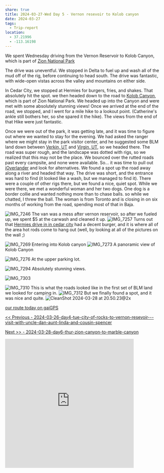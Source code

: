 ```yaml
---
share: true
title: 2024-03-27-Wed Day 5 - Vernon resevoir to Kolob canyon
date: 2024-03-27
tags:
  - Trip-report
location:
  - 37.21996
  - -113.16198
---
```


We spent Wednesday driving from the Vernon Reservoir to Kolob Canyon, which is part of [Zion National Park](https://www.nps.gov/zion/)  

The drive was uneventful.   We stopped in Delta to fuel up and wash all of the mud off of the rig, before continuing to head south.    The drive was fantastic, with wide-open vistas across the valley and mountains on either side.   

In Cedar City, we stopped at Hermies for burgers, fries, and shakes.   That absolutely hit the spot.   we then headed down to the road to [Kolob Canyon](https://www.nps.gov/zion/planyourvisit/kolob-canyons.htm), which is part of Zion National Park.   We headed up into the Canyon and were met with some absolutely stunning views!  Once we arrived at the end of the road, we stopped, and I went for a mile hike to a lookout point.   (Catherine's ankle still bothers her, so she spared it the hike).  The views from the end of that Hike were just fantastic. 

Once we were out of the park, it was getting late, and it was time to figure out where we wanted to stay for the evening.  We had asked the ranger where we might stay in the park visitor center, and he suggested some BLM land down between [Verkin, UT](https://en.wikipedia.org/wiki/La_Verkin,_Utah) and [Virgin, UT](http://virgin.utah.gov), so we headed there.   The road was super rough, and the landscape was dotted with rigs, so we realized that this may not be the place.  We bounced over the rutted roads past every campsite, and none were available.  So...  it was time to pull out [iOverlander](https://ioverlander.com/) and look for alternatives.  We found a spot up the road away along a river and headed that way.  The drive was short, and the entrance was hard to find (it looked like a wash, but we managed to find it). There were a couple of other rigs there, but we found a nice, quiet spot.    While we were there, we met a wonderful woman and her two dogs.   One dog is a border collie and wanted nothing more than to chase balls.  so while we chatted, I threw the ball.   The woman is from Toronto and is closing in on six months of working from the road, spending most of that in Baja.   


![IMG_7246](../../attachments/IMG_7246.jpeg)
The van was a mess after vernon reservoir, so after we fueled up, we spent $5 at the carwash and cleaned it up.
![IMG_7257](../../attachments/IMG_7257.jpeg)
Turns out that [Hermies drive in in cedar city](https://www.yelp.com/biz/hermies-drive-in-cedar-city) had a decent burger, and it is where all of the area hot rods come to hang out (well, by looking at all of the pictures on the wall ;) 

![IMG_7269](../../attachments/IMG_7269.jpeg)
Entering into Kolob canyon
![IMG_7273](../../attachments/IMG_7273.jpeg)
A panoramic view of Kolob Canyon

![IMG_7276](../../attachments/IMG_7276.jpeg)
At the upper parking lot.

![IMG_7294](../../attachments/IMG_7294.jpeg)
Absolutely stunning views.

![IMG_7303](../../attachments/IMG_7303.jpeg)

![IMG_7310](../../attachments/IMG_7310.jpeg)
This is what the roads looked like in the first set of BLM land we looked for camping in.
![IMG_7312](../../attachments/IMG_7312.jpeg)
But we finally found a spot, and it was nice and quite.
![CleanShot 2024-03-28 at 20.50.23@2x](../../attachments/CleanShot%202024-03-28%20at%2020.50.23@2x.png)

[our route today on gaiGPS](https://www.gaiagps.com/public/oo9Z3Oslpv9BBOmcPgQ7VOau/)

[<< Previous - 2024-03-26-day4-tue-city-of-rocks-to-vernon-resevoir---visit-with-uncle-dan-aunt-linda-and-cousin-spencer](./2024-03-26-day4-tue-city-of-rocks-to-vernon-resevoir---visit-with-uncle-dan-aunt-linda-and-cousin-spencer.md)

[Next >> - 2024-03-28-day6-thur-zion-canyon-to-marble-canyon](./2024-03-28-day6-thur-zion-canyon-to-marble-canyon.md)


<iframe src="https://www.gaiagps.com/public/oo9Z3Oslpv9BBOmcPgQ7VOau/?embed=True" style="border:none; overflow-y: hidden; background-color:white; min-width: 320px; max-width:420px; width:100%; height: 420px;" seamless />


